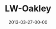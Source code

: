 ---
layout: message
category: message
series: "Last Wednesday"
title: "LW-Oakley"
date: 2013-03-27-00-00
message_id: 780
audio: "http://s3.amazonaws.com/crossroads-media/messages/audio/032713_lw_oakley.mp3"
audio-duration: "25:31"
description: "Oakley"
video: "http://s3.amazonaws.com/crossroads-media/messages/video/032713_lw_oakley.mp4"
video-duration: "25:34"
video-image: "http://s3.amazonaws.com/crossroads-media/images/032713_LW_oakley.jpg"
explicit: false
---
